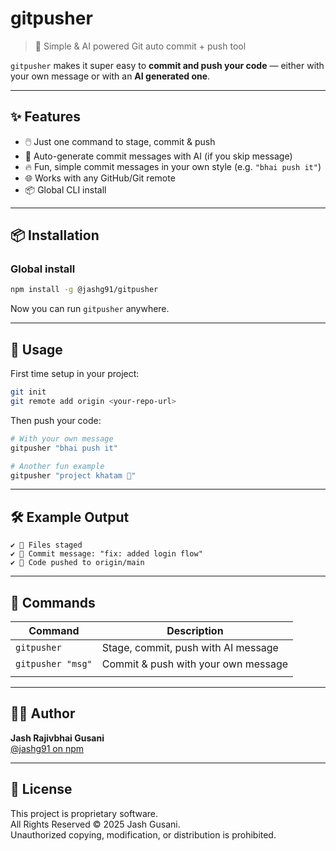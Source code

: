 # gitpusher

> 🚀 Simple & AI powered Git auto commit + push tool

`gitpusher` makes it super easy to **commit and push your code** — either with your own message or with an **AI generated one**.

---

## ✨ Features
- 🖱️ Just one command to stage, commit & push
- 🤖 Auto-generate commit messages with AI (if you skip message)
- 🔥 Fun, simple commit messages in your own style (e.g. `"bhai push it"`)
- 🌐 Works with any GitHub/Git remote
- 📦 Global CLI install

---

## 📦 Installation

### Global install
```sh
npm install -g @jashg91/gitpusher
```

Now you can run `gitpusher` anywhere.

---

## 🚀 Usage

First time setup in your project:
```sh
git init
git remote add origin <your-repo-url>
```

Then push your code:

```sh
# With your own message
gitpusher "bhai push it"

# Another fun example
gitpusher "project khatam 🚀"


```

---

## 🛠 Example Output

```
✔ 📂 Files staged
✔ 🤖 Commit message: "fix: added login flow"
✔ 🚀 Code pushed to origin/main
```

---

## 📖 Commands

| Command              | Description                               |
| -------------------- | ----------------------------------------- |
| `gitpusher`          | Stage, commit, push with AI message       |
| `gitpusher "msg"`    | Commit & push with your own message       |
|                      |                                           |

---

## 🧑‍💻 Author
**Jash Rajivbhai Gusani**  
[@jashg91 on npm](https://www.npmjs.com/~jashg91)

---

## 📜 License
This project is proprietary software.  
All Rights Reserved © 2025 Jash Gusani.  
Unauthorized copying, modification, or distribution is prohibited.

